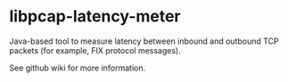 libpcap-latency-meter
=================

Java-based tool to measure latency between inbound and outbound TCP packets (for example, FIX protocol messages).

See github wiki for more information.
